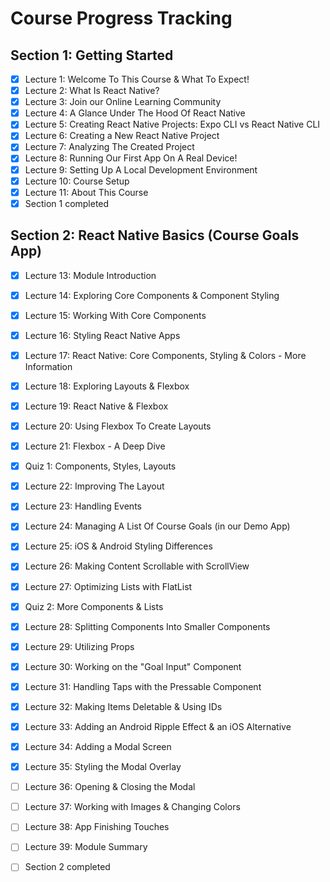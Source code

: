# Course Progress Tracking

## Section 1: Getting Started
- [x] Lecture 1: Welcome To This Course & What To Expect!
- [x] Lecture 2: What Is React Native?
- [x] Lecture 3: Join our Online Learning Community
- [x] Lecture 4: A Glance Under The Hood Of React Native
- [x] Lecture 5: Creating React Native Projects: Expo CLI vs React Native CLI
- [x] Lecture 6: Creating a New React Native Project
- [x] Lecture 7: Analyzing The Created Project
- [x] Lecture 8: Running Our First App On A Real Device!
- [x] Lecture 9: Setting Up A Local Development Environment
- [x] Lecture 10: Course Setup
- [x] Lecture 11: About This Course
- [x] Section 1 completed

## Section 2: React Native Basics (Course Goals App)
- [x] Lecture 13: Module Introduction
- [x] Lecture 14: Exploring Core Components & Component Styling
- [x] Lecture 15: Working With Core Components
- [x] Lecture 16: Styling React Native Apps
- [x] Lecture 17: React Native: Core Components, Styling & Colors - More Information
- [x] Lecture 18: Exploring Layouts & Flexbox
- [x] Lecture 19: React Native & Flexbox
- [x] Lecture 20: Using Flexbox To Create Layouts
- [x] Lecture 21: Flexbox - A Deep Dive
- [x] Quiz 1: Components, Styles, Layouts
- [x] Lecture 22: Improving The Layout
- [x] Lecture 23: Handling Events
- [x] Lecture 24: Managing A List Of Course Goals (in our Demo App)
- [x] Lecture 25: iOS & Android Styling Differences
- [x] Lecture 26: Making Content Scrollable with ScrollView
- [x] Lecture 27: Optimizing Lists with FlatList
- [x] Quiz 2: More Components & Lists
- [x] Lecture 28: Splitting Components Into Smaller Components
- [x] Lecture 29: Utilizing Props
- [x] Lecture 30: Working on the "Goal Input" Component
- [x] Lecture 31: Handling Taps with the Pressable Component
- [x] Lecture 32: Making Items Deletable & Using IDs
- [x] Lecture 33: Adding an Android Ripple Effect & an iOS Alternative
- [x] Lecture 34: Adding a Modal Screen
- [x] Lecture 35: Styling the Modal Overlay
- [ ] Lecture 36: Opening & Closing the Modal
- [ ] Lecture 37: Working with Images & Changing Colors
- [ ] Lecture 38: App Finishing Touches
- [ ] Lecture 39: Module Summary
- [ ] Section 2 completed



